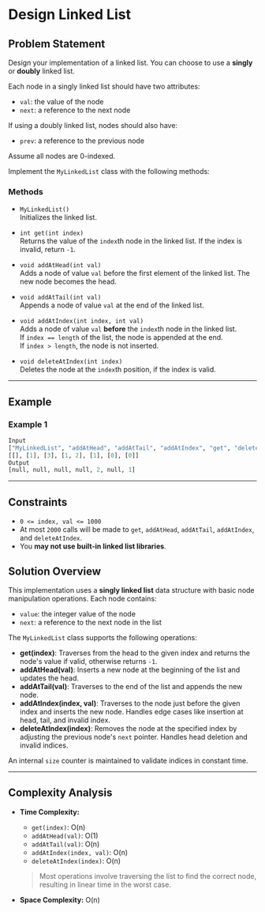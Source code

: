 # Design Linked List

## Problem Statement

Design your implementation of a linked list. You can choose to use a **singly** or **doubly** linked list.

Each node in a singly linked list should have two attributes:
- `val`: the value of the node
- `next`: a reference to the next node

If using a doubly linked list, nodes should also have:
- `prev`: a reference to the previous node

Assume all nodes are 0-indexed.

Implement the `MyLinkedList` class with the following methods:

### Methods

- `MyLinkedList()`  
  Initializes the linked list.

- `int get(int index)`  
  Returns the value of the `index`th node in the linked list. If the index is invalid, return `-1`.

- `void addAtHead(int val)`  
  Adds a node of value `val` before the first element of the linked list. The new node becomes the head.

- `void addAtTail(int val)`  
  Appends a node of value `val` at the end of the linked list.

- `void addAtIndex(int index, int val)`  
  Adds a node of value `val` **before** the `index`th node in the linked list.  
  If `index == length` of the list, the node is appended at the end.  
  If `index > length`, the node is not inserted.

- `void deleteAtIndex(int index)`  
  Deletes the node at the `index`th position, if the index is valid.

---

## Example

### Example 1
```python
Input
["MyLinkedList", "addAtHead", "addAtTail", "addAtIndex", "get", "deleteAtIndex", "get"]
[[], [1], [3], [1, 2], [1], [0], [0]]
Output
[null, null, null, null, 2, null, 1]
```

---

## Constraints

- `0 <= index, val <= 1000`
- At most `2000` calls will be made to `get`, `addAtHead`, `addAtTail`, `addAtIndex`, and `deleteAtIndex`.
- You **may not use built-in linked list libraries**.

## Solution Overview

This implementation uses a **singly linked list** data structure with basic node manipulation operations. Each node contains:
- `value`: the integer value of the node
- `next`: a reference to the next node in the list

The `MyLinkedList` class supports the following operations:

- **get(index)**: Traverses from the head to the given index and returns the node's value if valid, otherwise returns `-1`.
- **addAtHead(val)**: Inserts a new node at the beginning of the list and updates the head.
- **addAtTail(val)**: Traverses to the end of the list and appends the new node.
- **addAtIndex(index, val)**: Traverses to the node just before the given index and inserts the new node. Handles edge cases like insertion at head, tail, and invalid index.
- **deleteAtIndex(index)**: Removes the node at the specified index by adjusting the previous node's `next` pointer. Handles head deletion and invalid indices.

An internal `size` counter is maintained to validate indices in constant time.

---

## Complexity Analysis

- **Time Complexity:**
  - `get(index)`: O(n)
  - `addAtHead(val)`: O(1)
  - `addAtTail(val)`: O(n)
  - `addAtIndex(index, val)`: O(n)
  - `deleteAtIndex(index)`: O(n)

  > Most operations involve traversing the list to find the correct node, resulting in linear time in the worst case.

- **Space Complexity:** O(n)